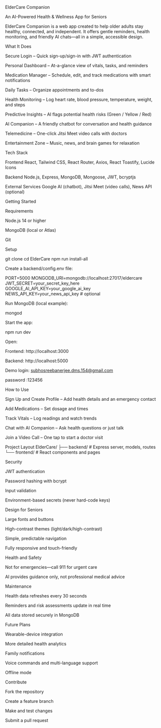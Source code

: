 ElderCare Companion

An AI-Powered Health & Wellness App for Seniors

ElderCare Companion is a web app created to help older adults stay healthy, connected, and independent.
It offers gentle reminders, health monitoring, and friendly AI chats—all in a simple, accessible design.

What It Does

Secure Login – Quick sign-up/sign-in with JWT authentication

Personal Dashboard – At-a-glance view of vitals, tasks, and reminders

Medication Manager – Schedule, edit, and track medications with smart notifications

Daily Tasks – Organize appointments and to-dos

Health Monitoring – Log heart rate, blood pressure, temperature, weight, and steps

Predictive Insights – AI flags potential health risks (Green / Yellow / Red)

AI Companion – A friendly chatbot for conversation and health guidance

Telemedicine – One-click Jitsi Meet video calls with doctors

Entertainment Zone – Music, news, and brain games for relaxation

Tech Stack

Frontend
React, Tailwind CSS, React Router, Axios, React Toastify, Lucide Icons

Backend
Node.js, Express, MongoDB, Mongoose, JWT, bcryptjs

External Services
Google AI (chatbot), Jitsi Meet (video calls), News API (optional)

Getting Started

Requirements

Node.js 14 or higher

MongoDB (local or Atlas)

Git

Setup

git clone <repo-url>
cd ElderCare
npm run install-all


Create a backend/config.env file:

PORT=5000
MONGODB_URI=mongodb://localhost:27017/eldercare
JWT_SECRET=your_secret_key_here
GOOGLE_AI_API_KEY=your_google_ai_key
NEWS_API_KEY=your_news_api_key   # optional


Run MongoDB (local example):

mongod


Start the app:

npm run dev


Open:

Frontend: http://localhost:3000

Backend: http://localhost:5000

Demo login:
subhosreebanerjee.dms.154@gmail.com

password :123456

How to Use

Sign Up and Create Profile – Add health details and an emergency contact

Add Medications – Set dosage and times

Track Vitals – Log readings and watch trends

Chat with AI Companion – Ask health questions or just talk

Join a Video Call – One tap to start a doctor visit

Project Layout
ElderCare/
├── backend/       # Express server, models, routes
└── frontend/      # React components and pages

Security

JWT authentication

Password hashing with bcrypt

Input validation

Environment-based secrets (never hard-code keys)

Design for Seniors

Large fonts and buttons

High-contrast themes (light/dark/high-contrast)

Simple, predictable navigation

Fully responsive and touch-friendly

Health and Safety

Not for emergencies—call 911 for urgent care

AI provides guidance only, not professional medical advice

Maintenance

Health data refreshes every 30 seconds

Reminders and risk assessments update in real time

All data stored securely in MongoDB

Future Plans

Wearable-device integration

More detailed health analytics

Family notifications

Voice commands and multi-language support

Offline mode

Contribute

Fork the repository

Create a feature branch

Make and test changes

Submit a pull request
